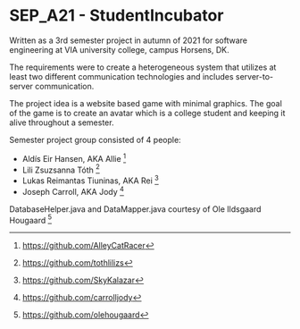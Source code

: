 # SEP_A21 - StudentIncubator
Written as a 3rd semester project in autumn of 2021 for software engineering at VIA university college, campus Horsens, DK.

The requirements were to create a heterogeneous system that utilizes at least two different communication technologies and includes server-to-server communication.

The project idea is a website based game with minimal graphics. The goal of the game is to create an avatar which is a college student and keeping it alive throughout a semester.

Semester project group consisted of 4 people:

- Aldís Eir Hansen, AKA Allie [^0]
- Lili Zsuzsanna Tóth [^1]
- Lukas Reimantas Tiuninas, AKA Rei [^2]
- Joseph Carroll, AKA Jody [^3]

DatabaseHelper.java and DataMapper.java courtesy of Ole Ildsgaard Hougaard [^4]

[^0]: https://github.com/AlleyCatRacer
[^1]: https://github.com/tothlilizs
[^2]: https://github.com/SkyKalazar
[^3]: https://github.com/carrolljody
[^4]: https://github.com/olehougaard
